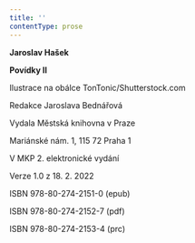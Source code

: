 ```yaml
---
title: ''
contentType: prose
---
```


<section>

**Jaroslav Hašek**

**Povídky II**

</section>

<section>

Ilustrace na obálce TonTonic/Shutterstock.com

Redakce Jaroslava Bednářová

</section>

<section>

Vydala Městská knihovna v Praze

Mariánské nám. 1, 115 72 Praha 1

</section>

<section>

V MKP 2. elektronické vydání

Verze 1.0 z 18. 2. 2022

</section>

<section>

ISBN 978-80-274-2151-0 (epub)

ISBN 978-80-274-2152-7 (pdf)

ISBN 978-80-274-2153-4 (prc)

</section>
